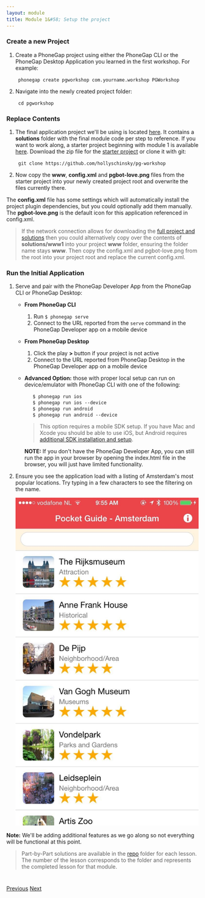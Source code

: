 ```yaml
---
layout: module
title: Module 1&#58; Setup the project
---
```


### Create a new Project
1. Create a PhoneGap project using either the PhoneGap CLI or the PhoneGap Desktop Application you learned in the first workshop. For example:

        phonegap create pgworkshop com.yourname.workshop PGWorkshop 
      
2. Navigate into the newly created project folder:

        cd pgworkshop        

### Replace Contents
1. The final application project we'll be using is located [here](https://github.com/hollyschinsky/pocket-guide). It contains a **solutions** folder
with the final module code per step to reference. If you want to work along, a starter project beginning with module 1 is available [here](https://github.com/hollyschinsky/pg-workshop). 
Download the zip file for the [starter project](https://github.com/hollyschinsky/pg-workshop/archive/master.zip) or clone it with git:

        git clone https://github.com/hollyschinsky/pg-workshop

1. Now copy the **www**, **config.xml** and **pgbot-love.png** files from the starter project into your newly created project root and overwrite the files currently there.

  The **config.xml** file has some settings which will automatically install the project plugin dependencies, but you could optionally add them manually. The **pgbot-love.png** 
  is the default icon for this application referenced in config.xml.

  >If the network connection allows for downloading the [full project and solutions](https://github.com/hollyschinsky/pocket-guide/archive/master.zip) then you could alternatively copy over
  the contents of **solutions/www1** into your project **www** folder, ensuring the folder name stays **www**. Then copy the config.xml and pgbot-love.png from the root
  into your project root and replace the current config.xml.

### Run the Initial Application
1. Serve and pair with the PhoneGap Developer App from the PhoneGap CLI or PhoneGap Desktop: 
  
   - **From PhoneGap CLI**            
     1. Run `$ phonegap serve`
     2. Connect to the URL reported from the `serve` command in the PhoneGap Developer app on a mobile device
 
     
   - **From PhoneGap Desktop**
     1. Click the play **>** button if your project is not active 
     2. Connect to the URL reported from PhoneGap Desktop in the PhoneGap Developer app on a mobile device
            
   - **Advanced Option:** those with proper local setup can run on device/emulator with PhoneGap CLI with one of the following:
        
            $ phonegap run ios
            $ phonegap run ios --device
            $ phonegap run android             
            $ phonegap run android --device               
      
      > This option requires a mobile SDK setup. If you have Mac and Xcode you should be able to use iOS, but Android requires [additional SDK installation and setup](http://developer.android.com/sdk). 

       **NOTE:** If you don't have the PhoneGap Developer App, you can still run the app in your browser by opening the index.html file in the browser, you will just have limited 
       functionality.    

2. Ensure you see the application load with a listing of Amsterdam's most popular locations. Try typing in a few characters to see the filtering
 on the name.    
    
    <img class="screenshot-lg" src="images/main-view.jpg"/>
 
  **Note:** We'll be adding additional features as we go along so not everything will be functional at this point.

> Part-by-Part solutions are available in the [repo](http://github.com/hollyschinsky/pocket-guide/solutions) folder for each lesson. The number of the lesson
corresponds to the folder and represents the completed lesson for that module. 


<div class="row" style="margin-top:40px;">
<div class="col-sm-12">
<a href="index.html" class="btn btn-default"><i class="glyphicon glyphicon-chevron-left"></i> Previous</a>
<a href="module2.html" class="btn btn-default pull-right">Next <i class="glyphicon
glyphicon-chevron-right"></i></a>
</div>
</div>

